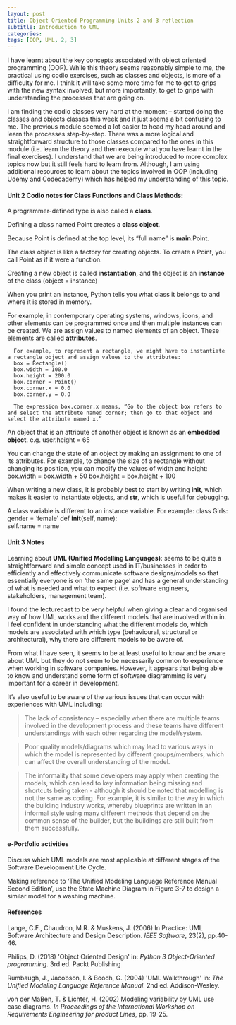 ```yaml
---
layout: post
title: Object Oriented Programming Units 2 and 3 reflection
subtitle: Introduction to UML
categories: 
tags: [OOP, UML, 2, 3]
---
```


I have learnt about the key concepts associated with object oriented programming (OOP). While this theory seems reasonably simple to me, the practical using codio exercises, such as classes and objects, is more of a difficulty for me. I think it will take some more time for me to get to grips with the new syntax involved, but more importantly, to get to grips with understanding the processes that are going on. 

I am finding the codio classes very hard at the moment – started doing the classes and objects classes this week and it just seems a bit confusing to me. The previous module seemed a lot easier to head my head around and learn the processes step-by-step. There was a more logical and straightforward structure to those classes compared to the ones in this module (i.e. learn the theory and then execute what you have learnt in the final exercises). I understand that we are being introduced to more complex topics now but it still feels hard to learn from. Although, I am using additional resources to learn about the topics involved in OOP (including Udemy and Codecademy) which has helped my understanding of this topic.

#### Unit 2 Codio notes for Class Functions and Class Methods:
A programmer-defined type is also called a **class**.

Defining a class named Point creates a **class object**.

Because Point is defined at the top level, its “full name” is **__main__**.Point.

The class object is like a factory for creating objects. To create a Point, you call Point as if it were a function.

Creating a new object is called **instantiation**, and the object is an **instance** of the class (object = instance)

When you print an instance, Python tells you what class it belongs to and where it is stored in memory.

For example, in contemporary operating systems, windows, icons, and other elements can be programmed once and then multiple instances can be created.
We are assign values to named elements of an object. These elements are called **attributes**.

      For example, to represent a rectangle, we might have to instantiate a rectangle object and assign values to the attributes:
      box = Rectangle()
      box.width = 100.0
      box.height = 200.0
      box.corner = Point()
      box.corner.x = 0.0
      box.corner.y = 0.0

      The expression box.corner.x means, “Go to the object box refers to and select the attribute named corner; then go to that object and select the attribute named x.”

An object that is an attribute of another object is known as an **embedded object**.
      e.g. user.height = 65

You can change the state of an object by making an assignment to one of its attributes. For example, to change the size of a rectangle without changing its position, you can modify the values of width and height:
      box.width = box.width + 50
      box.height = box.height + 100

When writing a new class, it is probably best to start by writing __init__, which makes it easier to instantiate objects, and __str__, which is useful for debugging.

A class variable is different to an instance variable. 
For example:
      class Girls:                                                            
	      gender = ‘female’ 
	      def __init__(self, name):        
		      self.name = name


#### Unit 3 Notes
Learning about **UML (Unified Modelling Languages)**: seems to be quite a straightforward and simple concept used in IT/businesses in order to efficiently and effectively communicate software designs/models so that essentially everyone is on ‘the same page’ and has a general understanding of what is needed and what to expect (i.e. software engineers, stakeholders, management team).

I found the lecturecast to be very helpful when giving a clear and organised way of how UML works and the different models that are involved within in. I feel confident in understanding what the different models do, which models are associated with which type (behavioural, structural or architectural), why there are different models to be aware of.

From what I have seen, it seems to be at least useful to know and be aware about UML but they do not seem to be necessarily common to experience when working in software companies. However, it appears that being able to know and understand some form of software diagramming is very important for a career in development.

It’s also useful to be aware of the various issues that can occur with experiences with UML including:

> The lack of consistency – especially when there are multiple teams involved in the development process and these teams have different understandings with each other regarding the model/system.

> Poor quality models/diagrams which may lead to various ways in which the model is represented by different groups/members, which can affect the overall understanding of the model.

> The informality that some developers may apply when creating the models, which can lead to key information being missing and shortcuts being taken - although it should be noted that modelling is not the same as coding. For example, it is similar to the way in which the building industry works, whereby blueprints are written in an informal style using many different methods that depend on the common sense of the builder, but the buildings are still built from them successfully.


#### e-Portfolio activities

Discuss which UML models are most applicable at different stages of the Software Development Life Cycle.

Making reference to ‘The Unified Modeling Language Reference Manual Second Edition’, use the State Machine Diagram in Figure 3-7 to design a similar model for a washing machine.





#### References
Lange, C.F., Chaudron, M.R. & Muskens, J. (2006) In Practice: UML Software Architecture and Design Description. *IEEE Software*, 23(2), pp.40-46.

Philips, D. (2018) 'Object Oriented Design' in: *Python 3 Object-Oriented programming*. 3rd ed. Packt Publishing

Rumbaugh, J., Jacobson, I. & Booch, G. (2004) 'UML Walkthrough' in: *The Unified Modeling Language Reference Manual*. 2nd ed. Addison-Wesley.

von der MaBen, T. & Lichter, H. (2002) Modeling variability by UML use case diagrams. *In Proceedings of the International Workshop on Requirements Engineering for product Lines*, pp. 19-25.
